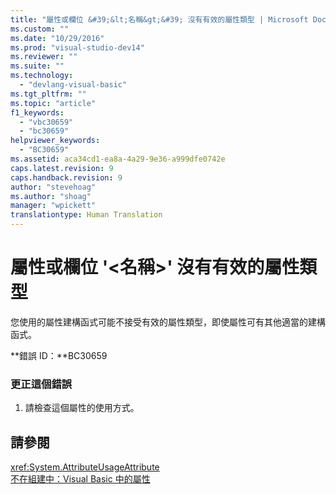 ```yaml
---
title: "屬性或欄位 &#39;&lt;名稱&gt;&#39; 沒有有效的屬性類型 | Microsoft Docs"
ms.custom: ""
ms.date: "10/29/2016"
ms.prod: "visual-studio-dev14"
ms.reviewer: ""
ms.suite: ""
ms.technology: 
  - "devlang-visual-basic"
ms.tgt_pltfrm: ""
ms.topic: "article"
f1_keywords: 
  - "vbc30659"
  - "bc30659"
helpviewer_keywords: 
  - "BC30659"
ms.assetid: aca34cd1-ea8a-4a29-9e36-a999dfe0742e
caps.latest.revision: 9
caps.handback.revision: 9
author: "stevehoag"
ms.author: "shoag"
manager: "wpickett"
translationtype: Human Translation
---
```

# 屬性或欄位 &#39;&lt;名稱&gt;&#39; 沒有有效的屬性類型
您使用的屬性建構函式可能不接受有效的屬性類型，即使屬性可有其他適當的建構函式。  
  
 **錯誤 ID：**BC30659  
  
### 更正這個錯誤  
  
1.  請檢查這個屬性的使用方式。  
  
## 請參閱  
 <xref:System.AttributeUsageAttribute>   
 [不在組建中：Visual Basic 中的屬性](http://msdn.microsoft.com/zh-tw/620bfc0e-4582-4c8b-8432-ebc5c3dccc22)